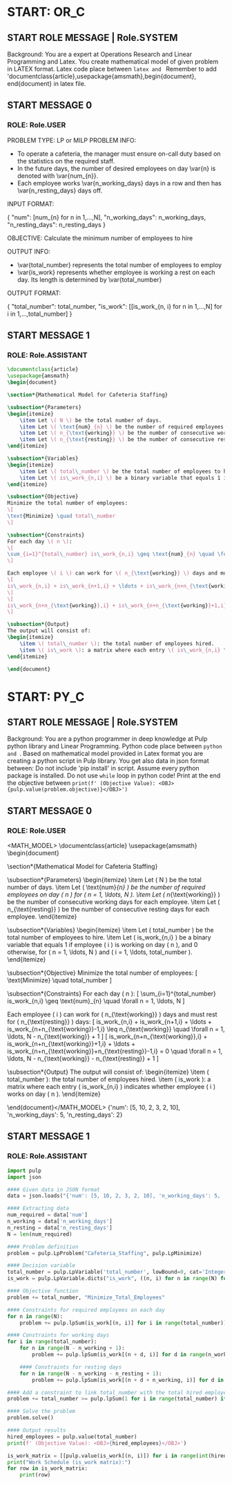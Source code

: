 # START: OR_C 
## START ROLE MESSAGE | Role.SYSTEM 
Background: You are a expert at Operations Research and Linear Programming and Latex. You create mathematical model of given problem in LATEX format. Latex code place between ```latex and ``` Remember to add 'documentclass{article},usepackage{amsmath},begin{document}, end{document} in latex file. 
## START MESSAGE 0 
### ROLE: Role.USER
<DESCRIPTION>
PROBLEM TYPE: LP or MILP
PROBLEM INFO:

- To operate a cafeteria, the manager must ensure on-call duty based on the statistics on the required staff. 
- In the future days, the number of desired employees on day \var{n} is denoted with \var{num_{n}}.
- Each employee works \var{n_working_days} days in a row and then has \var{n_resting_days} days off.

INPUT FORMAT:

{
	"num": [num_{n} for n in 1,...,N],
	"n_working_days": n_working_days,
	"n_resting_days": n_resting_days
}


OBJECTIVE: Calculate the minimum number of employees to hire

OUTPUT INFO:

- \var{total_number} represents the total number of employees to employ
- \var{is_work} represents whether employee is working a rest on each day. Its length is determined by \var{total_number}

OUTPUT FORMAT:

{
	"total_number": total_number,
	"is_work": [[is_work_{n, i} for n in 1,...,N] for i in 1,...,total_number]
}
</DESCRIPTION>


## START MESSAGE 1 
### ROLE: Role.ASSISTANT
```latex
\documentclass{article}
\usepackage{amsmath}
\begin{document}

\section*{Mathematical Model for Cafeteria Staffing}

\subsection*{Parameters}
\begin{itemize}
    \item Let \( N \) be the total number of days.
    \item Let \( \text{num}_{n} \) be the number of required employees on day \( n \) for \( n = 1, \ldots, N \).
    \item Let \( n_{\text{working}} \) be the number of consecutive working days for each employee.
    \item Let \( n_{\text{resting}} \) be the number of consecutive resting days for each employee.
\end{itemize}

\subsection*{Variables}
\begin{itemize}
    \item Let \( total\_number \) be the total number of employees to hire.
    \item Let \( is\_work_{n,i} \) be a binary variable that equals 1 if employee \( i \) is working on day \( n \), and 0 otherwise, for \( n = 1, \ldots, N \) and \( i = 1, \ldots, total\_number \).
\end{itemize}

\subsection*{Objective}
Minimize the total number of employees:
\[
\text{Minimize} \quad total\_number
\]

\subsection*{Constraints}
For each day \( n \):
\[
\sum_{i=1}^{total\_number} is\_work_{n,i} \geq \text{num}_{n} \quad \forall n = 1, \ldots, N
\]

Each employee \( i \) can work for \( n_{\text{working}} \) days and must rest for \( n_{\text{resting}} \) days:
\[
is\_work_{n,i} + is\_work_{n+1,i} + \ldots + is\_work_{n+n_{\text{working}}-1,i} \leq n_{\text{working}} \quad \forall n = 1, \ldots, N - n_{\text{working}} + 1
\]
\[
is\_work_{n+n_{\text{working}},i} + is\_work_{n+n_{\text{working}}+1,i} + \ldots + is\_work_{n+n_{\text{working}}+n_{\text{resting}}-1,i} = 0 \quad \forall n = 1, \ldots, N - n_{\text{working}} - n_{\text{resting}} + 1
\]

\subsection*{Output}
The output will consist of:
\begin{itemize}
    \item \( total\_number \): the total number of employees hired.
    \item \( is\_work \): a matrix where each entry \( is\_work_{n,i} \) indicates whether employee \( i \) works on day \( n \).
\end{itemize}

\end{document}
```

# START: PY_C 
## START ROLE MESSAGE | Role.SYSTEM 
Background: You are a python programmer in deep knowledge at Pulp python library and Linear Programming. Python code place between ```python and ```. Based on mathematical model provided in Latex format you are creating a python script in Pulp library. You get also data in json format between: <DATA></DATA> Do not include 'pip install' in script. Assume every python package is installed. Do not use `while` loop in python code! Print at the end the objective between <OBJ></OBJ> `print(f' (Objective Value): <OBJ>{pulp.value(problem.objective)}</OBJ>')` 
## START MESSAGE 0 
### ROLE: Role.USER
<MATH_MODEL>
\documentclass{article}
\usepackage{amsmath}
\begin{document}

\section*{Mathematical Model for Cafeteria Staffing}

\subsection*{Parameters}
\begin{itemize}
    \item Let \( N \) be the total number of days.
    \item Let \( \text{num}_{n} \) be the number of required employees on day \( n \) for \( n = 1, \ldots, N \).
    \item Let \( n_{\text{working}} \) be the number of consecutive working days for each employee.
    \item Let \( n_{\text{resting}} \) be the number of consecutive resting days for each employee.
\end{itemize}

\subsection*{Variables}
\begin{itemize}
    \item Let \( total\_number \) be the total number of employees to hire.
    \item Let \( is\_work_{n,i} \) be a binary variable that equals 1 if employee \( i \) is working on day \( n \), and 0 otherwise, for \( n = 1, \ldots, N \) and \( i = 1, \ldots, total\_number \).
\end{itemize}

\subsection*{Objective}
Minimize the total number of employees:
\[
\text{Minimize} \quad total\_number
\]

\subsection*{Constraints}
For each day \( n \):
\[
\sum_{i=1}^{total\_number} is\_work_{n,i} \geq \text{num}_{n} \quad \forall n = 1, \ldots, N
\]

Each employee \( i \) can work for \( n_{\text{working}} \) days and must rest for \( n_{\text{resting}} \) days:
\[
is\_work_{n,i} + is\_work_{n+1,i} + \ldots + is\_work_{n+n_{\text{working}}-1,i} \leq n_{\text{working}} \quad \forall n = 1, \ldots, N - n_{\text{working}} + 1
\]
\[
is\_work_{n+n_{\text{working}},i} + is\_work_{n+n_{\text{working}}+1,i} + \ldots + is\_work_{n+n_{\text{working}}+n_{\text{resting}}-1,i} = 0 \quad \forall n = 1, \ldots, N - n_{\text{working}} - n_{\text{resting}} + 1
\]

\subsection*{Output}
The output will consist of:
\begin{itemize}
    \item \( total\_number \): the total number of employees hired.
    \item \( is\_work \): a matrix where each entry \( is\_work_{n,i} \) indicates whether employee \( i \) works on day \( n \).
\end{itemize}

\end{document}</MATH_MODEL>
<DATA>
{'num': [5, 10, 2, 3, 2, 10], 'n_working_days': 5, 'n_resting_days': 2}</DATA>


## START MESSAGE 1 
### ROLE: Role.ASSISTANT
```python
import pulp
import json

#### Given data in JSON format
data = json.loads("{'num': [5, 10, 2, 3, 2, 10], 'n_working_days': 5, 'n_resting_days': 2}")

#### Extracting data
num_required = data['num']
n_working = data['n_working_days']
n_resting = data['n_resting_days']
N = len(num_required)

#### Problem definition
problem = pulp.LpProblem("Cafeteria_Staffing", pulp.LpMinimize)

#### Decision variable
total_number = pulp.LpVariable('total_number', lowBound=0, cat='Integer')
is_work = pulp.LpVariable.dicts("is_work", ((n, i) for n in range(N) for i in range(total_number)), cat='Binary')

#### Objective function
problem += total_number, "Minimize_Total_Employees"

#### Constraints for required employees on each day
for n in range(N):
    problem += pulp.lpSum(is_work[(n, i)] for i in range(total_number)) >= num_required[n], f"Min_Employees_Day_{n+1}"

#### Constraints for working days
for i in range(total_number):
    for n in range(N - n_working + 1):
        problem += pulp.lpSum(is_work[(n + d, i)] for d in range(n_working)) <= n_working, f"Working_Days_Limit_{i}_{n+1}"

    #### Constraints for resting days
    for n in range(N - n_working - n_resting + 1):
        problem += pulp.lpSum(is_work[(n + d + n_working, i)] for d in range(n_resting)) == 0, f"Resting_Days_Requirement_{i}_{n+1}"

#### Add a constraint to link total_number with the total hired employees
problem += total_number >= pulp.lpSum(1 for i in range(total_number) if pulp.lpSum(is_work[(n, i)] for n in range(N)) > 0), "Total_Number_Constraint"

#### Solve the problem
problem.solve()

#### Output results
hired_employees = pulp.value(total_number)
print(f' (Objective Value): <OBJ>{hired_employees}</OBJ>')

is_work_matrix = [[pulp.value(is_work[(n, i)]) for i in range(int(hired_employees))] for n in range(N)]
print("Work Schedule (is_work matrix):")
for row in is_work_matrix:
    print(row)
```


